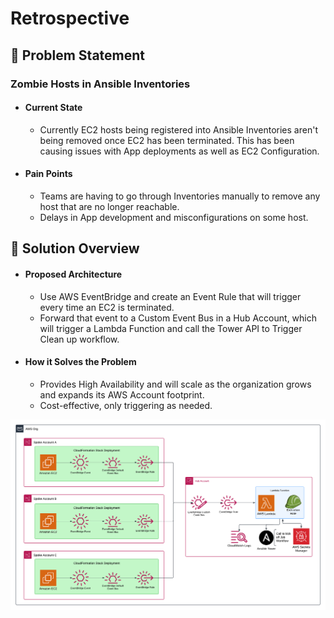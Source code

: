 # Retrospective
## :thinking: Problem Statement
### Zombie Hosts in Ansible Inventories
- #### Current State
    - Currently EC2 hosts being registered into Ansible Inventories
        aren't being removed once EC2 has been terminated. This has 
        been causing issues with App deployments as well as EC2 
        Configuration.

- #### Pain Points
    - Teams are having to go through Inventories manually to remove
        any host that are no longer reachable. 
    - Delays in App development
        and misconfigurations on some host.

## :mag_right: Solution Overview
- #### Proposed Architecture
    - Use AWS EventBridge and create an Event Rule that
        will trigger every time an EC2 is terminated.
    - Forward that event to a Custom Event Bus in a Hub Account,
        which will trigger a Lambda Function and call the Tower API
        to Trigger Clean up workflow.
- #### How it Solves the Problem
    - Provides High Availability and will scale as the 
        organization grows and expands its AWS Account footprint.
    - Cost-effective, only triggering as needed.


![alt text](assets/TowerJob.png "Logo Title Text 1")
